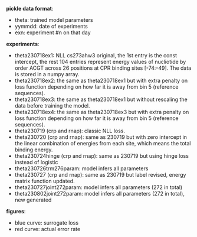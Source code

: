 **pickle data format**:
- theta: trained model parameters
- yymmdd: date of experiments
- exn: experiment #n on that day

**experiments**:
- theta230718ex1: NLL cs273ahw3 original, the 1st entry is the const intercept, 
  the rest 104 entries represent energy values of nucliotide by order ACGT across
  26 positions at CPR binding sites [-74:-49]. The data is stored in a numpy array.
- theta230718ex2: the same as theta230718ex1 but with extra penalty on loss function
  depending on how far it is away from bin 5 (reference sequences).
- theta230718ex3: the same as theta230718ex1 but without rescaling the data
  before training the model.
- theta230718ex4: the same as theta230718ex3 but with extra penalty on loss function
  depending on how far it is away from bin 5 (reference sequences).
- theta230719 (crp and rnap): classic NLL loss.
- theta230720 (crp and rnap): same as 230719 but with zero intercept in the linear
  combination of energies from each site, which means the total binding energy.
- theta230724hinge (crp and rnap): same as 230719 but using hinge loss instead of logistic
- theta230726trm276param: model infers all parameters
- theta230727 (crp and rnap): same as 230719 but label revised, energy matrix function updated.
- theta230727joint272param: model infers all parameters (272 in total)
- theta230802joint272param: model infers all parameters (272 in total), new generated

**figures**:
- blue curve: surrogate loss
- red curve: actual error rate
